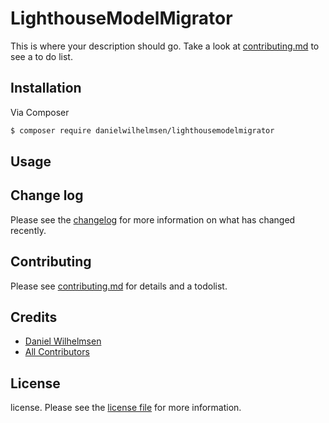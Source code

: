 # LighthouseModelMigrator

This is where your description should go. Take a look at [contributing.md](contributing.md) to see a to do list.

## Installation

Via Composer

``` bash
$ composer require danielwilhelmsen/lighthousemodelmigrator
```

## Usage

## Change log

Please see the [changelog](changelog.md) for more information on what has changed recently.


## Contributing

Please see [contributing.md](contributing.md) for details and a todolist.


## Credits

- [Daniel Wilhelmsen][link-author]
- [All Contributors][link-contributors]

## License

license. Please see the [license file](license.md) for more information.

[link-author]: https://github.com/dpwilhelmsen
[link-contributors]: ../../contributors
